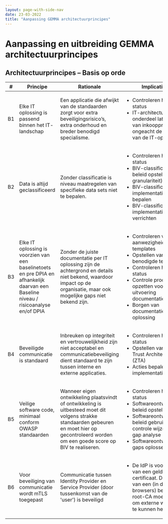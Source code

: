 ```yaml
---
layout: page-with-side-nav
date: 23-03-2022
title: "Aanpassing GEMMA architectuurprincipes"
---
```

# Aanpassing en uitbreiding GEMMA architectuurprincipes

## Architectuurprincipes – Basis op orde

| **#** | **Principe** | **Rationale** | **Implicatie** |
| --- | --- | --- | --- |
| B1 | Elke IT oplossing is passend binnen het IT- landschap | Een applicatie die afwijkt van de standaarden zorgt voor extra beveiligingsrisico’s, extra onderhoud en breder benodigd specialisme. | <ul><li>Controleren huidige status</li><li>IT-architectuur onderdeel laten zijn van inkoopprocessen ongeacht de grootte van de IT-oplossing</li></ul>
| B2 | Data is altijd geclassificeerd | Zonder classificatie is niveau maatregelen van specifieke data sets niet te bepalen. | <ul><li>Controleren huidige status</li><li>BIV-classificatie beleid opstellen (o.a granulariteit)</li><li>BIV-classificatie implementatie wijze bepalen</li><li>BIV-classificatie implementatie verrichten</li></ul> | 
| B3 | Elke IT oplossing is voorzien van een baselinetoets en pre DPIA en afhankelijk daarvan een Baseline niveau / risicoanalyse en/of DPIA | Zonder de juiste documentatie per IT oplossing zijn de achtergrond en details niet bekend, waardoor impact op de organisatie, maar ook mogelijke gaps niet bekend zijn. | <ul><li>Controleren van aanwezigheid templates</li><li>Opstellen van benodigde templates</li><li>Controleren huidige status</li><li>Controle proces opzetten voor uitvoering documentatie</li><li>Borgen van documentatie bij IT oplossing</li></ul> | 
| B4 | Beveiligde communicatie is standaard | Inbreuken op integriteit en vertrouwelijkheid zijn niet acceptabel en communicatiebeveiliging dient standaard te zijn tussen interne en externe applicaties. | <ul><li>Controleren huidige status</li><li>Opstellen van Zero Trust Architectuur (ZTA)</li><li>Acties bepalen voor implementatie ZTA</li></ul> | 
| B5 | Veilige software code, minimaal conform OWASP standaarden | Wanneer eigen ontwikkeling plaatsvindt of ontwikkeling is uitbesteed moet dit volgens strakke standaarden gebeuren en moet hier op gecontroleerd worden om een goede score op BIV te realiseren. | <ul><li>Controleren huidige status</li><li>Softwareontwikkeling beleid opstellen</li><li>Softwareontwikkeling beleid gebruiken als controle wijze, voor gap analyse</li><li>Softwareontwikkeling gaps oplossen | 
| B6 | Voor beveiliging van communicatie wordt mTLS toegepast | Communicatie tussen Identity Provider en Service Provider (door tussenkomst van de 'user') is beveiligd | <ul><li>De IdP is voorzien van een geldig TLS certificaat. Dat zal van een (in de browsers) bekende root-CA moeten zijn om externe werking te kunnen hebben.</li></ul> | 

